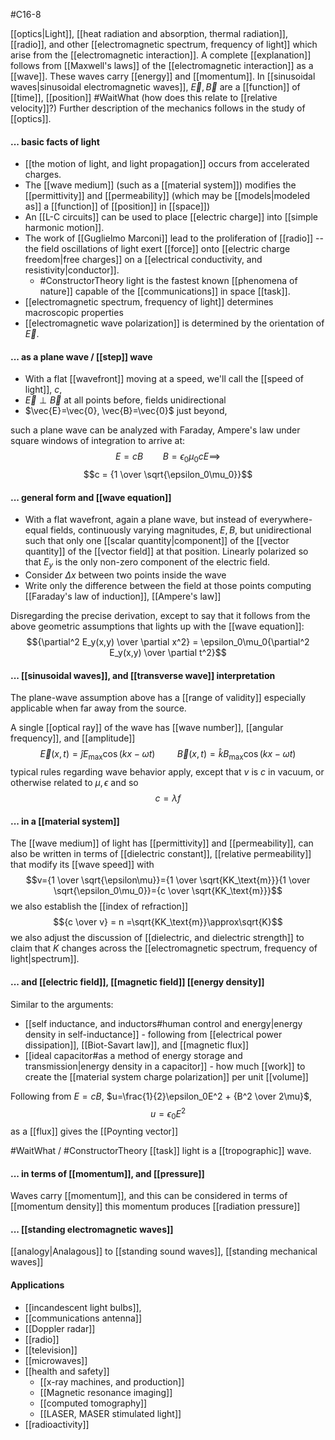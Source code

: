 #C16-8 

[[optics|Light]], [[heat radiation and absorption, thermal radiation]], [[radio]], and other [[electromagnetic spectrum, frequency of light]] which arise from the [[electromagnetic interaction]].  A complete [[explanation]] follows from [[Maxwell's laws]] of the [[electromagnetic interaction]] as a [[wave]]. These waves carry [[energy]] and [[momentum]].
In [[sinusoidal waves|sinusoidal electromagnetic waves]], $\vec{E}, \vec{B}$ are a [[function]] of [[time]], [[position]] #WaitWhat (how does this relate to [[relative velocity]]?) Further description of the mechanics follows in the study of [[optics]].

#### ... basic facts of light
- [[the motion of light, and light propagation]] occurs from accelerated charges.
- The [[wave medium]] (such as a [[material system]]) modifies the [[permittivity]] and [[permeability]] (which may be [[models|modeled as]] a [[function]] of [[position]] in [[space]])
- An [[L-C circuits]] can be used to place [[electric charge]] into [[simple harmonic motion]].
- The work of [[Guglielmo Marconi]] lead to the proliferation of [[radio]] -- the field oscillations of light exert [[force]] onto [[electric charge freedom|free charges]] on a [[electrical conductivity, and resistivity|conductor]].
	- #ConstructorTheory light is the fastest known [[phenomena of nature]] capable of the [[communications]] in space [[task]].
- [[electromagnetic spectrum, frequency of light]] determines macroscopic properties
- [[electromagnetic wave polarization]] is determined by the orientation of $\vec{E}$.

#### ... as a plane wave / [[step]] wave
- With a flat [[wavefront]] moving at a speed, we'll call the [[speed of light]], $c$, 
- $\vec{E} \perp \vec{B}$ at all points before, fields unidirectional
- $\vec{E}=\vec{0}, \vec{B}=\vec{0}$ just beyond,

such a plane wave can be analyzed with Faraday, Ampere's law under square windows of integration to arrive at: $$E=cB \ \ \ \ \ \ \ \ B=\epsilon_0\mu_0cE \implies $$ $$c = {1 \over \sqrt{\epsilon_0\mu_0}}$$
#### ... general form and [[wave equation]]
- With a flat wavefront, again a plane wave, but instead of everywhere-equal fields, continuously varying magnitudes, $E, B$, but unidirectional such that only one [[scalar quantity|component]] of the [[vector quantity]] of the [[vector field]] at that position. Linearly polarized so that $E_y$ is the only non-zero component of the electric field.
- Consider $\Delta x$ between two points inside the wave
- Write only the difference between the field at those points computing [[Faraday's law of induction]], [[Ampere's law]]

Disregarding the precise derivation, except to say that it follows from the above geometric assumptions that lights up with the [[wave equation]]: $${\partial^2 E_y(x,y) \over \partial x^2} = \epsilon_0\mu_0{\partial^2 E_y(x,y) \over \partial t^2}$$
#### ... [[sinusoidal waves]], and [[transverse wave]] interpretation
The plane-wave assumption above has a [[range of validity]] especially applicable when far away from the source.

A single [[optical ray]] of the wave has [[wave number]], [[angular frequency]], and [[amplitude]] $$\vec{E}(x,t)=\hat{j}E_\text{max}\cos(kx-\omega t) \ \ \ \ \ \ \ \ \ \vec{B}(x,t)=\hat{k}B_\text{max}\cos(kx-\omega t)$$ typical rules regarding wave behavior apply, except that $v$ is $c$ in vacuum, or otherwise related to $\mu, \epsilon$ and so $$c=\lambda f$$
#### ... in a [[material system]]
The [[wave medium]] of light has [[permittivity]] and [[permeability]], can also be written in terms of [[dielectric constant]], [[relative permeability]] that modify its [[wave speed]] with $$v={1 \over \sqrt{\epsilon\mu}}={1 \over \sqrt{KK_\text{m}}}{1 \over \sqrt{\epsilon_0\mu_0}}={c \over \sqrt{KK_\text{m}}}$$
we also establish the [[index of refraction]] $${c \over v} = n =\sqrt{KK_\text{m}}\approx\sqrt{K}$$
we also adjust the discussion of [[dielectric, and dielectric strength]] to claim that $K$ changes across the [[electromagnetic spectrum, frequency of light|spectrum]].

#### ... and [[electric field]], [[magnetic field]] [[energy density]]
Similar to the arguments:
- [[self inductance, and inductors#human control and energy|energy density in self-inductance]] - following from [[electrical power dissipation]], [[Biot-Savart law]], and [[magnetic flux]]
- [[ideal capacitor#as a method of energy storage and transmission|energy density in a capacitor]] - how much [[work]] to create the [[material system charge polarization]] per unit [[volume]]

Following from $E=cB$, $u=\frac{1}{2}\epsilon_0E^2 + {B^2 \over 2\mu}$, $$u = \epsilon_0E^2$$as a [[flux]] gives the [[Poynting vector]]

#WaitWhat / #ConstructorTheory [[task]] light is a [[tropographic]] wave.

#### ... in terms of [[momentum]], and [[pressure]]
Waves carry [[momentum]], and this can be considered in terms of [[momentum density]] this momentum produces [[radiation pressure]]

#### ... [[standing electromagnetic waves]]
[[analogy|Analagous]] to [[standing sound waves]], [[standing mechanical waves]]


#### Applications
- [[incandescent light bulbs]], 
- [[communications antenna]]
- [[Doppler radar]]
- [[radio]]
- [[television]]
- [[microwaves]]
- [[health and safety]]
	- [[x-ray machines, and production]]
	- [[Magnetic resonance imaging]]
	- [[computed tomography]]
	- [[LASER, MASER stimulated light]]
- [[radioactivity]]


